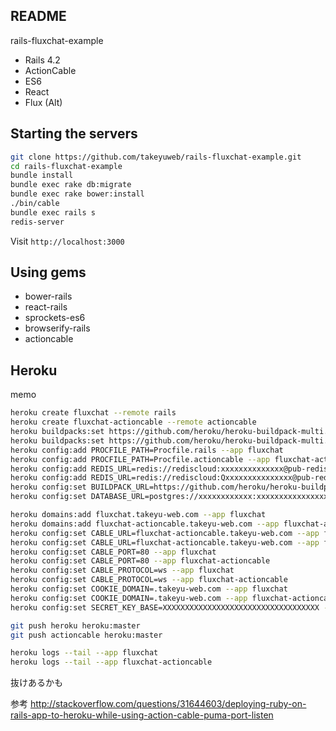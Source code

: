 README
---

rails-fluxchat-example

- Rails 4.2
- ActionCable
- ES6
- React
- Flux (Alt)

## Starting the servers

```bash
git clone https://github.com/takeyuweb/rails-fluxchat-example.git
cd rails-fluxchat-example
bundle install
bundle exec rake db:migrate
bundle exec rake bower:install
./bin/cable
bundle exec rails s
redis-server
```

Visit `http://localhost:3000`


## Using gems

- bower-rails
- react-rails
- sprockets-es6
- browserify-rails
- actioncable

## Heroku

memo

```bash
heroku create fluxchat --remote rails
heroku create fluxchat-actioncable --remote actioncable
heroku buildpacks:set https://github.com/heroku/heroku-buildpack-multi.git --app fluxchat
heroku buildpacks:set https://github.com/heroku/heroku-buildpack-multi.git --app fluxchat-actioncable
heroku config:add PROCFILE_PATH=Procfile.rails --app fluxchat
heroku config:add PROCFILE_PATH=Procfile.actioncable --app fluxchat-actioncable
heroku config:add REDIS_URL=redis://rediscloud:xxxxxxxxxxxxxx@pub-redis-18876.us-east-1-2.4.ec2.garantiadata.com:18876 --app fluxchat
heroku config:add REDIS_URL=redis://rediscloud:Qxxxxxxxxxxxxxxx@pub-redis-18876.us-east-1-2.4.ec2.garantiadata.com:18876 --app fluxchat-actioncable
heroku config:set BUILDPACK_URL=https://github.com/heroku/heroku-buildpack-multi.git --app fluxchat-actioncable
heroku config:set DATABASE_URL=postgres://xxxxxxxxxxxx:xxxxxxxxxxxxxxxxxxxxxxxx@ec2-50-16-229-89.compute-1.amazonaws.com:5432/xxxxxxxxxxxxxxxxxxx --app fluxchat-actioncable

heroku domains:add fluxchat.takeyu-web.com --app fluxchat
heroku domains:add fluxchat-actioncable.takeyu-web.com --app fluxchat-actioncable
heroku config:set CABLE_URL=fluxchat-actioncable.takeyu-web.com --app fluxchat
heroku config:set CABLE_URL=fluxchat-actioncable.takeyu-web.com --app fluxchat-actioncable
heroku config:set CABLE_PORT=80 --app fluxchat
heroku config:set CABLE_PORT=80 --app fluxchat-actioncable
heroku config:set CABLE_PROTOCOL=ws --app fluxchat
heroku config:set CABLE_PROTOCOL=ws --app fluxchat-actioncable
heroku config:set COOKIE_DOMAIN=.takeyu-web.com --app fluxchat
heroku config:set COOKIE_DOMAIN=.takeyu-web.com --app fluxchat-actioncable
heroku config:set SECRET_KEY_BASE=XXXXXXXXXXXXXXXXXXXXXXXXXXXXXXXXXXX --app fluxchat-actioncable

git push heroku heroku:master
git push actioncable heroku:master

heroku logs --tail --app fluxchat
heroku logs --tail --app fluxchat-actioncable
```

抜けあるかも

参考 http://stackoverflow.com/questions/31644603/deploying-ruby-on-rails-app-to-heroku-while-using-action-cable-puma-port-listen

